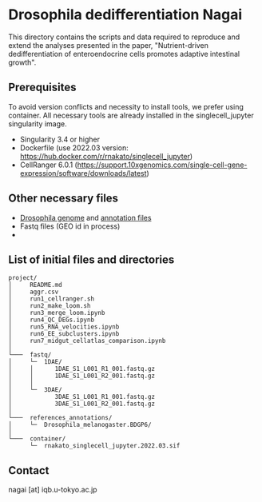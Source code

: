 # Drosophila dedifferentiation Nagai

This directory contains the scripts and data required to reproduce and extend 
the analyses presented in the paper, "Nutrient-driven dedifferentiation of 
enteroendocrine cells promotes adaptive intestinal growth".

## Prerequisites
To avoid version conflicts and necessity to install tools, we prefer using container.
All necessary tools are already installed in the singlecell_jupyter singularity image.
* Singularity 3.4 or higher
* Dockerfile (use 2022.03 version: https://hub.docker.com/r/rnakato/singlecell_jupyter)
* CellRanger 6.0.1 (https://support.10xgenomics.com/single-cell-gene-expression/software/downloads/latest)

## Other necessary files
* [Drosophila genome](https://jan2019.archive.ensembl.org/Drosophila_melanogaster/Info/Index) 
and [annotation files](http://ftp.ensembl.org/pub/release-103/gtf/drosophila_melanogaster/Drosophila_melanogaster.BDGP6.32.103.gtf.gz)
* Fastq files (GEO id in process)
* 

## List of initial files and directories

```
project/
│     README.md
│     aggr.csv
│     run1_cellranger.sh
│     run2_make_loom.sh
│     run3_merge_loom.ipynb
│     run4_QC_DEGs.ipynb
│     run5_RNA_velocities.ipynb
│     run6_EE_subclusters.ipynb
│     run7_midgut_cellatlas_comparison.ipynb
│
└───  fastq/
│     └─  1DAE/
│     │      1DAE_S1_L001_R1_001.fastq.gz
│     │      1DAE_S1_L001_R2_001.fastq.gz
│     │  
│     └─  3DAE/
│            3DAE_S1_L001_R1_001.fastq.gz
│            3DAE_S1_L001_R2_001.fastq.gz
│
└───  references_annotations/
│     └─  Drosophila_melanogaster.BDGP6/
│ 
└───  container/
      └─  rnakato_singlecell_jupyter.2022.03.sif

```

## Contact
nagai [at] iqb.u-tokyo.ac.jp
